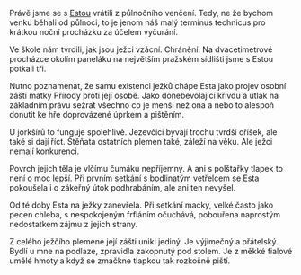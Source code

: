 <!-- dcterms:identifier = riderweblog#166 -->
<!-- dcterms:title = Ježčí historie -->
<!-- dcterms:abstract = Prý jsou vzácní. Chránění. Na dvacetimetrové procházce jsme potkali tři. -->
<!-- np9:categoryId = 3 -->
<!-- x4w:category = Vlci -->
<!-- np9:authorId = 1 -->
<!-- np9:authorEmail = michal.valasek@altairis.cz -->
<!-- dcterms:creator = Michal Altair Valášek -->
<!-- dcterms:created = 2004-08-24T03:43:12.343+02:00 -->
<!-- dcterms:dateAccepted = 2004-08-24T03:43:12.343+02:00 -->

Právě jsme se s [Estou](http://www.vlcak.cz/) vrátili z půlnočního venčení. Tedy, ne že bychom venku běhali od půlnoci, to je jenom náš malý terminus technicus pro krátkou noční procházku za účelem vyčurání.

Ve škole nám tvrdili, jak jsou ježci vzácní. Chránění. Na dvacetimetrové procházce okolím paneláku na největším pražském sídlišti jsme s Estou potkali tři.

Nutno poznamenat, že samu existenci ježků chápe Esta jako projev osobní zášti matky Přírody proti její osobě. Jako donebevolající křivdu a útlak na základním právu sežrat všechno co je menší než ona a nebo to alespoň donutit ke hře doprovázené úprkem a pištěním.

U jorkšírů to funguje spolehlivě. Jezevčíci bývají trochu tvrdší oříšek, ale také si dají říct. Štěňata ostatních plemen také, záleží na věku. Ale ježci nemají konkurenci.

Povrch jejich těla je vlčímu čumáku nepříjemný. A ani s polštářky tlapek to není o moc lepší. Při prvním setkání s bodlinatým vetřelcem se Esta pokoušela i o zákeřný útok podhrabáním, ale ani ten nevyšel.

Od té doby Esta na ježky zanevřela. Při setkání macky, velké často jako pecen chleba, s nespokojeným frfláním očuchává, pobouřena naprostým nedostatkem zájmu z jejich strany.

Z celého ježčího plemene její zášti unikl jediný. Je výjimečný a přátelský. Bydlí u mne na podlaze, zpravidla zakopnutý pod stolem. Je z měkké fialové umělé hmoty a když se zmáčkne tlapkou tak rozkošně piští.